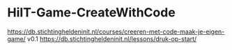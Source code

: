 # HiIT-Game-CreateWithCode

https://db.stichtingheldeninit.nl/courses/creeren-met-code-maak-je-eigen-game/
v0.1
 https://db.stichtingheldeninit.nl/lessons/druk-op-start/
